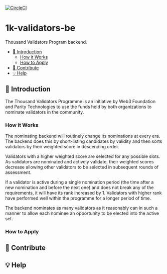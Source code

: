 [![CircleCI](https://dl.circleci.com/status-badge/img/gh/w3f/1k-validators-be/tree/master.svg?style=svg)](https://dl.circleci.com/status-badge/redirect/gh/w3f/1k-validators-be/tree/master)

# 1k-validators-be
Thousand Validators Program backend.


- [:wave: Introduction](#wave-introduction)
  - [How it Works ](#how-it-works)
  - [How to Apply](#how-to-apply)
- [:pencil: Contribute](#pencil-contribute)
- [:bulb: Help](#bulb-help)

## :wave: Introduction

The Thousand Validators Programme is an initiative by Web3 Foundation and Parity Technologies to use the funds held by both organizations to nominate validators in the community.

### How it Works 

The nominating backend will routinely change its nominations at every era. The backend does this by short-listing candidates by validity and then sorts validators by their weighted score in descending order.

Validators with a higher weighted score are selected for any possible slots. As validators are nominated and actively validate, their weighted scores decrease allowing other validators to be selected in subsequent rounds of assessment.

If a validator is active during a single nomination period (the time after a new nomination and before the next one) and does not break any of the requirements, it will have its rank increased by 1. Validators with higher rank have performed well within the programme for a longer period of time.

The backend nominates as many validators as it reasonably can in such a manner to allow each nominee an opportunity to be elected into the active set.

### How to Apply

## :pencil: Contribute 

## :bulb: Help


